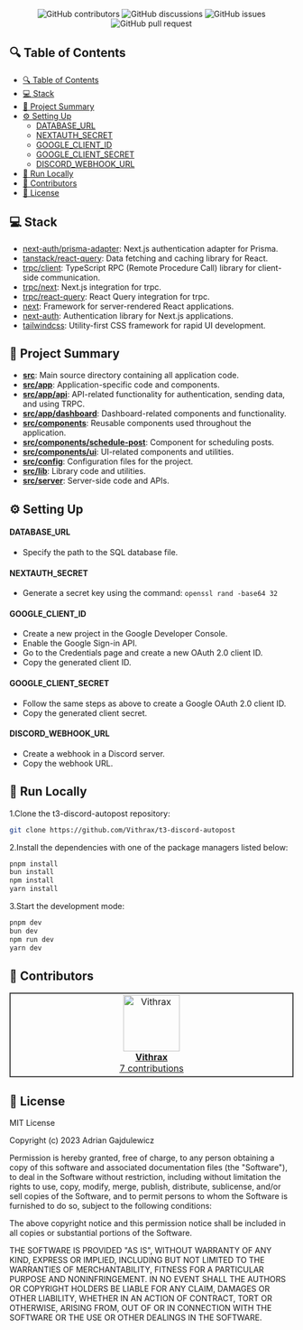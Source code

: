 <p align="center">
<img src="https://img.shields.io/github/contributors/Vithrax/t3-discord-autopost" alt="GitHub contributors" />
<img src="https://img.shields.io/github/discussions/Vithrax/t3-discord-autopost" alt="GitHub discussions" />
<img src="https://img.shields.io/github/issues/Vithrax/t3-discord-autopost" alt="GitHub issues" />
<img src="https://img.shields.io/github/issues-pr/Vithrax/t3-discord-autopost" alt="GitHub pull request" />
</p>

<p></p>
<p></p>

## 🔍 Table of Contents

- [🔍 Table of Contents](#-table-of-contents)
- [💻 Stack](#-stack)
- [📝 Project Summary](#-project-summary)
- [⚙️ Setting Up](#️-setting-up)
  - [DATABASE_URL](#database_url)
  - [NEXTAUTH_SECRET](#nextauth_secret)
  - [GOOGLE_CLIENT_ID](#google_client_id)
  - [GOOGLE_CLIENT_SECRET](#google_client_secret)
  - [DISCORD_WEBHOOK_URL](#discord_webhook_url)
- [🚀 Run Locally](#-run-locally)
- [🙌 Contributors](#-contributors)
- [📄 License](#-license)

## 💻 Stack

- [next-auth/prisma-adapter](https://github.com/nextauthjs/prisma-adapter): Next.js authentication adapter for Prisma.
- [tanstack/react-query](https://github.com/tanstack/react-query): Data fetching and caching library for React.
- [trpc/client](https://github.com/trpc/trpc): TypeScript RPC (Remote Procedure Call) library for client-side communication.
- [trpc/next](https://github.com/trpc/trpc/tree/main/packages/next): Next.js integration for trpc.
- [trpc/react-query](https://github.com/trpc/trpc/tree/main/packages/react-query): React Query integration for trpc.
- [next](https://github.com/vercel/next.js): Framework for server-rendered React applications.
- [next-auth](https://github.com/nextauthjs/next-auth): Authentication library for Next.js applications.
- [tailwindcss](https://github.com/tailwindlabs/tailwindcss): Utility-first CSS framework for rapid UI development.

## 📝 Project Summary

- [**src**](src): Main source directory containing all application code.
- [**src/app**](src/app): Application-specific code and components.
- [**src/app/api**](src/app/api): API-related functionality for authentication, sending data, and using TRPC.
- [**src/app/dashboard**](src/app/dashboard): Dashboard-related components and functionality.
- [**src/components**](src/components): Reusable components used throughout the application.
- [**src/components/schedule-post**](src/components/schedule-post): Component for scheduling posts.
- [**src/components/ui**](src/components/ui): UI-related components and utilities.
- [**src/config**](src/config): Configuration files for the project.
- [**src/lib**](src/lib): Library code and utilities.
- [**src/server**](src/server): Server-side code and APIs.

## ⚙️ Setting Up

#### DATABASE_URL

- Specify the path to the SQL database file.

#### NEXTAUTH_SECRET

- Generate a secret key using the command: `openssl rand -base64 32`

#### GOOGLE_CLIENT_ID

- Create a new project in the Google Developer Console.
- Enable the Google Sign-in API.
- Go to the Credentials page and create a new OAuth 2.0 client ID.
- Copy the generated client ID.

#### GOOGLE_CLIENT_SECRET

- Follow the same steps as above to create a Google OAuth 2.0 client ID.
- Copy the generated client secret.

#### DISCORD_WEBHOOK_URL

- Create a webhook in a Discord server.
- Copy the webhook URL.

## 🚀 Run Locally

1.Clone the t3-discord-autopost repository:

```sh
git clone https://github.com/Vithrax/t3-discord-autopost
```

2.Install the dependencies with one of the package managers listed below:

```bash
pnpm install
bun install
npm install
yarn install
```

3.Start the development mode:

```bash
pnpm dev
bun dev
npm run dev
yarn dev
```

## 🙌 Contributors

<table style="border:1px solid #404040;text-align:center;width:100%">
<tr><td style="width:14.29%;border:1px solid #404040;">
        <a href="https://github.com/Vithrax" spellcheck="false">
          <img src="https://avatars.githubusercontent.com/u/69089182?v=4?s=100" width="100px;" alt="Vithrax"/>
          <br />
          <b>Vithrax</b>
        </a>
        <br />
        <a href="https://github.com/Vithrax/t3-discord-autopost/commits?author=Vithrax" title="Contributions" spellcheck="false">
          7 contributions
        </a>
      </td></table>

## 📄 License

MIT License

Copyright (c) 2023 Adrian Gajdulewicz

Permission is hereby granted, free of charge, to any person obtaining a copy
of this software and associated documentation files (the "Software"), to deal
in the Software without restriction, including without limitation the rights
to use, copy, modify, merge, publish, distribute, sublicense, and/or sell
copies of the Software, and to permit persons to whom the Software is
furnished to do so, subject to the following conditions:

The above copyright notice and this permission notice shall be included in all
copies or substantial portions of the Software.

THE SOFTWARE IS PROVIDED "AS IS", WITHOUT WARRANTY OF ANY KIND, EXPRESS OR
IMPLIED, INCLUDING BUT NOT LIMITED TO THE WARRANTIES OF MERCHANTABILITY,
FITNESS FOR A PARTICULAR PURPOSE AND NONINFRINGEMENT. IN NO EVENT SHALL THE
AUTHORS OR COPYRIGHT HOLDERS BE LIABLE FOR ANY CLAIM, DAMAGES OR OTHER
LIABILITY, WHETHER IN AN ACTION OF CONTRACT, TORT OR OTHERWISE, ARISING FROM,
OUT OF OR IN CONNECTION WITH THE SOFTWARE OR THE USE OR OTHER DEALINGS IN THE
SOFTWARE.
